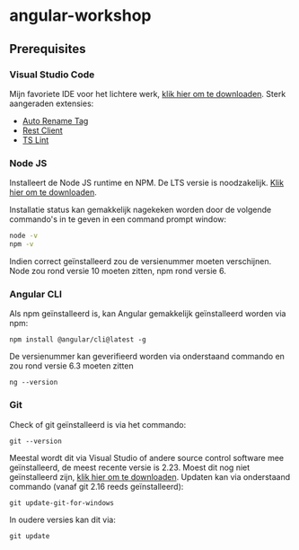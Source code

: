 # angular-workshop

## Prerequisites

### Visual Studio Code
Mijn favoriete IDE voor het lichtere werk, [klik hier om te downloaden](https://code.visualstudio.com/).
Sterk aangeraden extensies: 
- [Auto Rename Tag](https://marketplace.visualstudio.com/items?itemName=formulahendry.auto-rename-tag)
- [Rest Client](https://marketplace.visualstudio.com/items?itemName=humao.rest-client)
- [TS Lint](https://marketplace.visualstudio.com/items?itemName=ms-vscode.vscode-typescript-tslint-plugin)

### Node JS
Installeert de Node JS runtime en NPM. De LTS versie is noodzakelijk. [Klik hier om te downloaden](https://nodejs.org/dist/v10.16.3/node-v10.16.3-x64.msi).

Installatie status kan gemakkelijk nagekeken worden door de volgende commando's in te geven in een command prompt window:
```cmd
node -v
npm -v
```
Indien correct geïnstalleerd zou de versienummer moeten verschijnen. Node zou rond versie 10 moeten zitten, npm rond versie 6.

### Angular CLI

Als npm geïnstalleerd is, kan Angular gemakkelijk geïnstalleerd worden via npm:
```
npm install @angular/cli@latest -g
```
De versienummer kan geverifieerd worden via onderstaand commando en zou rond versie 6.3 moeten zitten
```
ng --version
```

### Git
Check of git geïnstalleerd is via het commando:
```
git --version
```
Meestal wordt dit via Visual Studio of andere source control software mee geïnstalleerd, de meest recente versie is 2.23. Moest dit nog niet geïnstalleerd zijn, [klik hier om te downloaden](https://git-scm.com/download/win). 
Updaten kan via onderstaand commando (vanaf git 2.16 reeds geïnstalleerd):
```
git update-git-for-windows
```
In oudere versies kan dit via:
```
git update
```
